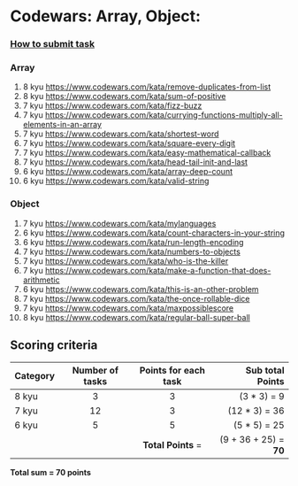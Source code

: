 # Codewars: Array, Object:

### [How to submit task](https://docs.app.rs.school/#/platform/tasks?id=codewars)

### Array
1. 8 kyu https://www.codewars.com/kata/remove-duplicates-from-list
2. 8 kyu https://www.codewars.com/kata/sum-of-positive
3. 7 kyu https://www.codewars.com/kata/fizz-buzz
4. 7 kyu https://www.codewars.com/kata/currying-functions-multiply-all-elements-in-an-array
5. 7 kyu https://www.codewars.com/kata/shortest-word
6. 7 kyu https://www.codewars.com/kata/square-every-digit
7. 7 kyu https://www.codewars.com/kata/easy-mathematical-callback
8. 7 kyu https://www.codewars.com/kata/head-tail-init-and-last
9. 6 kyu https://www.codewars.com/kata/array-deep-count
10. 6 kyu https://www.codewars.com/kata/valid-string

### Object
1. 7 kyu https://www.codewars.com/kata/mylanguages
2. 6 kyu https://www.codewars.com/kata/count-characters-in-your-string
3. 6 kyu https://www.codewars.com/kata/run-length-encoding
4. 7 kyu https://www.codewars.com/kata/numbers-to-objects
5. 7 kyu https://www.codewars.com/kata/who-is-the-killer
6. 7 kyu https://www.codewars.com/kata/make-a-function-that-does-arithmetic
7. 6 kyu https://www.codewars.com/kata/this-is-an-other-problem
8. 7 kyu https://www.codewars.com/kata/the-once-rollable-dice
9. 7 kyu https://www.codewars.com/kata/maxpossiblescore
10. 8 kyu https://www.codewars.com/kata/regular-ball-super-ball

## Scoring criteria
| Category | Number of tasks | Points for each task | Sub total Points |
| --- | :---: | :---: | ---: |
| 8 kyu | 3 | 3 | (3 * 3) = 9 |
| 7 kyu | 12 | 3 | (12 * 3) = 36 |
| 6 kyu | 5 | 5 | (5 * 5) = 25 |
| | | **Total Points** = | (9 + 36 + 25) = **70** |

**Total sum = 70 points**


